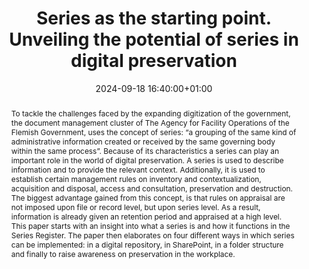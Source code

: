 ---
abstract: 'To tackle the challenges faced by the expanding digitization of the government,
  the document management cluster of The Agency for Facility Operations of the Flemish
  Government, uses the concept of series: “a grouping of the same kind of administrative
  information created or received by the same governing body within the same process”.
  Because of its characteristics a series can play an important role in the world
  of digital preservation.

  A series is used to describe information and to provide the relevant context. Additionally,
  it is used to establish certain management rules on inventory and contextualization,
  acquisition and disposal, access and consultation, preservation and destruction.
  The biggest advantage gained from this concept, is that rules on appraisal are not
  imposed upon file or record level, but upon series level. As a result, information
  is already given an retention period and appraised at a high level.

  This paper starts with an insight into what a series is and how it functions in
  the Series Register. The paper then elaborates on four different ways in which series
  can be implemented: in a digital repository, in SharePoint, in a folder structure
  and finally to raise awareness on preservation in the workplace.'
creators:
- Koen Dobbelaere
date: 2024-09-18 16:40:00+01:00
document_url: https://doi.org/10.21428/5676bf2d.7628a311
grand_parent: iPRES
institutions: []
keywords:
- approaches to preservation
- start 2 preserve
landing_page_url: https://ipres2024.pubpub.org/pub/cedue2ss/
language: eng
layout: publication
license: Creative Commons Attribution Share-Alike 4.0 (CC-BY-SA-4.0)
notes_url: https://docs.google.com/document/d/1dMRL3qzpezcrsdIwJp0CZMyzwMiXLHsEfODCSaxzGU0/edit#heading=h.aar4tupij1po
parent: iPRES 2024
publication_type: paper
size: null
slides_url: ''
source_name: iPRES
stream_url: https://www.archief.vlaanderen.be/archief/records/dossiers/5acb210228ce4315ae650812d056a482329eb83ed2dc42398a51505dc153be81/documents/2ab4cdf39c204bddb28d6e6bb4f76afce407e1e298844e28aabaecca60f0fa85
title: Series as the starting point. Unveiling the potential of series in digital
  preservation
year: 2024
---